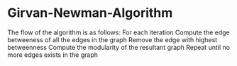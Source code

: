 # Girvan-Newman-Algorithm

The flow of the algorithm is as follows:
For each iteration
Compute the edge betweeness of all the edges in the graph
Remove the edge with highest betweenness
Compute the modularity of the resultant graph
Repeat until no more edges exists in the graph
